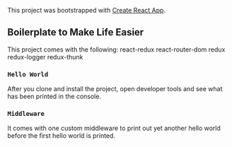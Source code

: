 This project was bootstrapped with [Create React App](https://github.com/facebook/create-react-app).

## Boilerplate to Make Life Easier

This project comes with the following:
react-redux react-router-dom redux redux-logger redux-thunk

### `Hello World`

After you clone and install the project, open developer tools and see what has been printed in the console. 

### `Middleware`

It comes with one custom middleware to print out yet another hello world before the first hello world is printed. 

